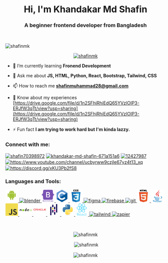 <h1 align="center">Hi, I'm Khandakar Md Shafin</h1>
<h3 align="center">A beginner frontend developer from Bangladesh</h3>

<p align="center">
 <img src="https://media0.giphy.com/media/u2pmTWUi0MXjyrMaVj/giphy.gif?cid=ecf05e47943gc00cigvsylxdviicilhm73eed33xgjobvx10&rid=giphy.gif&ct=g" alt="">
</p>



 

<p align="left"> <img src="https://komarev.com/ghpvc/?username=shafinmk&label=Profile%20views&color=0e75b6&style=flat" alt="shafinmk" /> </p>

<p align="center"> <a href="https://github.com/ryo-ma/github-profile-trophy"><img src="https://github-profile-trophy.vercel.app/?username=shafinmk" alt="shafinmk" /></a> </p>

- 🌱 I’m currently learning **Fronend Development**

- 💬 Ask me about **JS, HTML, Python, React, Bootstrap, Tailwind, CSS**

- 📫 How to reach me **shafinmuhammad28@gmail.com**

- 📄 Know about my experiences [https://drive.google.com/file/d/1n2SFhjRhiEdQ65YVzlOIP3-ERJfW3qTt/view?usp=sharing](https://drive.google.com/file/d/1n2SFhjRhiEdQ65YVzlOIP3-ERJfW3qTt/view?usp=sharing)

- ⚡ Fun fact **I am trying to work hard but I'm kinda lazzy.**

<h3 align="left">Connect with me:</h3>
<p align="left">
<a href="https://twitter.com/shafin70398972" target="blank"><img align="center" src="https://raw.githubusercontent.com/rahuldkjain/github-profile-readme-generator/master/src/images/icons/Social/twitter.svg" alt="shafin70398972" height="30" width="40" /></a>
<a href="https://linkedin.com/in/khandakar-md-shafin-671a151a6" target="blank"><img align="center" src="https://raw.githubusercontent.com/rahuldkjain/github-profile-readme-generator/master/src/images/icons/Social/linked-in-alt.svg" alt="khandakar-md-shafin-671a151a6" height="30" width="40" /></a>
<a href="https://stackoverflow.com/users/12427987" target="blank"><img align="center" src="https://raw.githubusercontent.com/rahuldkjain/github-profile-readme-generator/master/src/images/icons/Social/stack-overflow.svg" alt="12427987" height="30" width="40" /></a>
<a href="https://www.youtube.com/c/https://www.youtube.com/channel/ucbyrww9czjle67yz4t13_xq" target="blank"><img align="center" src="https://raw.githubusercontent.com/rahuldkjain/github-profile-readme-generator/master/src/images/icons/Social/youtube.svg" alt="https://www.youtube.com/channel/ucbyrww9czjle67yz4t13_xq" height="30" width="40" /></a>
<a href="https://discord.gg/https://discord.gg/xKU3Pb2fS8" target="blank"><img align="center" src="https://raw.githubusercontent.com/rahuldkjain/github-profile-readme-generator/master/src/images/icons/Social/discord.svg" alt="https://discord.gg/xKU3Pb2fS8" height="30" width="40" /></a>
</p>

<h3 align="left">Languages and Tools:</h3>
<p align="left"> <a href="https://developer.android.com" target="_blank" rel="noreferrer"> <img src="https://raw.githubusercontent.com/devicons/devicon/master/icons/android/android-original-wordmark.svg" alt="android" width="40" height="40"/> </a> <a href="https://www.blender.org/" target="_blank" rel="noreferrer"> <img src="https://download.blender.org/branding/community/blender_community_badge_white.svg" alt="blender" width="40" height="40"/> </a> <a href="https://getbootstrap.com" target="_blank" rel="noreferrer"> <img src="https://raw.githubusercontent.com/devicons/devicon/master/icons/bootstrap/bootstrap-plain-wordmark.svg" alt="bootstrap" width="40" height="40"/> </a> <a href="https://www.cprogramming.com/" target="_blank" rel="noreferrer"> <img src="https://raw.githubusercontent.com/devicons/devicon/master/icons/c/c-original.svg" alt="c" width="40" height="40"/> </a> <a href="https://www.w3schools.com/css/" target="_blank" rel="noreferrer"> <img src="https://raw.githubusercontent.com/devicons/devicon/master/icons/css3/css3-original-wordmark.svg" alt="css3" width="40" height="40"/> </a> <a href="https://www.figma.com/" target="_blank" rel="noreferrer"> <img src="https://www.vectorlogo.zone/logos/figma/figma-icon.svg" alt="figma" width="40" height="40"/> </a> <a href="https://firebase.google.com/" target="_blank" rel="noreferrer"> <img src="https://www.vectorlogo.zone/logos/firebase/firebase-icon.svg" alt="firebase" width="40" height="40"/> </a> <a href="https://git-scm.com/" target="_blank" rel="noreferrer"> <img src="https://www.vectorlogo.zone/logos/git-scm/git-scm-icon.svg" alt="git" width="40" height="40"/> </a> <a href="https://www.w3.org/html/" target="_blank" rel="noreferrer"> <img src="https://raw.githubusercontent.com/devicons/devicon/master/icons/html5/html5-original-wordmark.svg" alt="html5" width="40" height="40"/> </a> <a href="https://www.java.com" target="_blank" rel="noreferrer"> <img src="https://raw.githubusercontent.com/devicons/devicon/master/icons/java/java-original.svg" alt="java" width="40" height="40"/> </a> <a href="https://developer.mozilla.org/en-US/docs/Web/JavaScript" target="_blank" rel="noreferrer"> <img src="https://raw.githubusercontent.com/devicons/devicon/master/icons/javascript/javascript-original.svg" alt="javascript" width="40" height="40"/> </a> <a href="https://nodejs.org" target="_blank" rel="noreferrer"> <img src="https://raw.githubusercontent.com/devicons/devicon/master/icons/nodejs/nodejs-original-wordmark.svg" alt="nodejs" width="40" height="40"/> </a> <a href="https://www.oracle.com/" target="_blank" rel="noreferrer"> <img src="https://raw.githubusercontent.com/devicons/devicon/master/icons/oracle/oracle-original.svg" alt="oracle" width="40" height="40"/> </a> <a href="https://pandas.pydata.org/" target="_blank" rel="noreferrer"> <img src="https://raw.githubusercontent.com/devicons/devicon/2ae2a900d2f041da66e950e4d48052658d850630/icons/pandas/pandas-original.svg" alt="pandas" width="40" height="40"/> </a> <a href="https://www.python.org" target="_blank" rel="noreferrer"> <img src="https://raw.githubusercontent.com/devicons/devicon/master/icons/python/python-original.svg" alt="python" width="40" height="40"/> </a> <a href="https://reactjs.org/" target="_blank" rel="noreferrer"> <img src="https://raw.githubusercontent.com/devicons/devicon/master/icons/react/react-original-wordmark.svg" alt="react" width="40" height="40"/> </a> <a href="https://tailwindcss.com/" target="_blank" rel="noreferrer"> <img src="https://www.vectorlogo.zone/logos/tailwindcss/tailwindcss-icon.svg" alt="tailwind" width="40" height="40"/> </a> <a href="https://zapier.com" target="_blank" rel="noreferrer"> <img src="https://www.vectorlogo.zone/logos/zapier/zapier-icon.svg" alt="zapier" width="40" height="40"/> </a> </p>
<p align="center">
  <img src="https://wallpapercave.com/wp/wp6271675.png" alt="">
</p>
<p align="center"><img align="center" src="https://github-readme-stats.vercel.app/api/top-langs?username=shafinmk&show_icons=true&locale=en&layout=compact" alt="shafinmk" /></p>

<p align="center">&nbsp;<img align="center" src="https://github-readme-stats.vercel.app/api?username=shafinmk&show_icons=true&locale=en" alt="shafinmk" /></p>

<p align="center"><img align="center" src="https://github-readme-streak-stats.herokuapp.com/?user=shafinmk&" alt="shafinmk" /></p>

